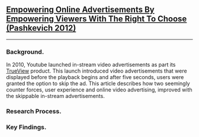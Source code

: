 [Empowering Online Advertisements By Empowering Viewers With The Right To Choose (Pashkevich 2012)](https://static.googleusercontent.com/media/research.google.com/en//pubs/archive/40590.pdf)
-------------------------------------------------------------------------------
-------------------------------------------------------------------------------

### Background.
In 2010, Youtube launched in-stream video advertisements as part its [TrueView](https://www.thinkwithgoogle.com/products/youtube-trueview.html) product. This launch introduced video advertisements that were displayed before the playback begins and after five seconds, users were granted the option to skip the ad. This article describes how two seemingly counter forces, user experience and online video advertising, improved with the skippable in-stream advertisements.  

### Research Process.


### Key Findings.